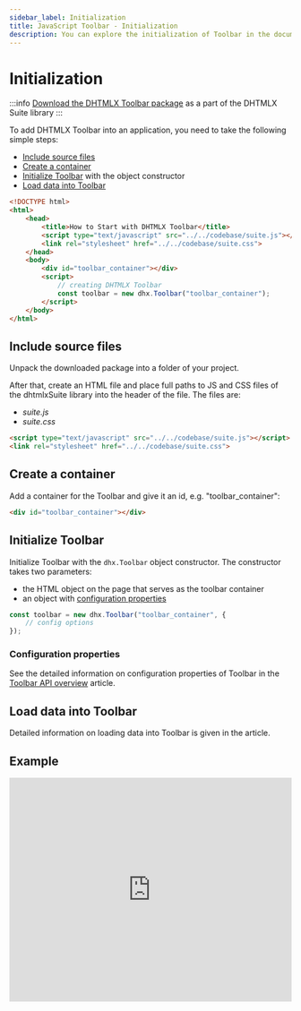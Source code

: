 ```yaml
---
sidebar_label: Initialization
title: JavaScript Toolbar - Initialization 
description: You can explore the initialization of Toolbar in the documentation of the DHTMLX JavaScript UI library. Browse developer guides and API reference, try out code examples and live demos, and download a free 30-day evaluation version of DHTMLX Suite.
---
```


# Initialization

:::info
[Download the DHTMLX Toolbar package](https://dhtmlx.com/docs/products/dhtmlxSuite/download.shtml) as a part of the DHTMLX Suite library
:::

To add DHTMLX Toolbar into an application, you need to take the following simple steps:

- [Include source files](#include-source-files)
- [Create a container](#create-a-container)
- [Initialize Toolbar](#initialize-toolbar) with the object constructor
- [Load data into Toolbar](#load-data-into-toolbar)

~~~html
<!DOCTYPE html>
<html>
    <head>
        <title>How to Start with DHTMLX Toolbar</title>         
        <script type="text/javascript" src="../../codebase/suite.js"></script>
        <link rel="stylesheet" href="../../codebase/suite.css">
    </head>
    <body>
        <div id="toolbar_container"></div>
        <script>
            // creating DHTMLX Toolbar
            const toolbar = new dhx.Toolbar("toolbar_container");
        </script>
    </body>
</html>
~~~

## Include source files

Unpack the downloaded package into a folder of your project.

After that, create an HTML file and place full paths to JS and CSS files of the dhtmlxSuite library into the header of the file. The files are:

- *suite.js*
- *suite.css*

~~~html
<script type="text/javascript" src="../../codebase/suite.js"></script>
<link rel="stylesheet" href="../../codebase/suite.css">
~~~

## Create a container

Add a container for the Toolbar and give it an id, e.g. "toolbar_container":

~~~html
<div id="toolbar_container"></div>
~~~

## Initialize Toolbar

Initialize Toolbar with the `dhx.Toolbar` object constructor. The constructor takes two parameters:

- the HTML object on the page that serves as the toolbar container
- an object with [configuration properties](#configuration-properties)

~~~js
const toolbar = new dhx.Toolbar("toolbar_container", {
    // config options
});
~~~

### Configuration properties

See the detailed information on configuration properties of Toolbar in the [Toolbar API overview](toolbar/api/api_overview.md#toolbar-properties) article.

## Load data into Toolbar

Detailed information on loading data into Toolbar is given in the [](toolbar/load_data.md) article.

## Example

<iframe src="https://snippet.dhtmlx.com/nie9tuks?mode=js" frameborder="0" class="snippet_iframe" width="100%" height="400"></iframe>